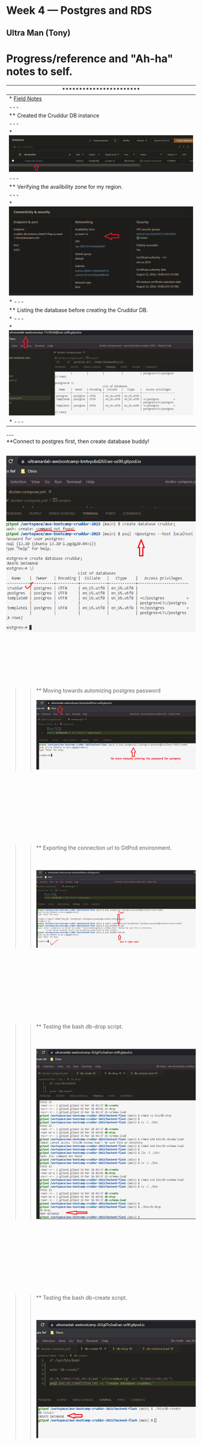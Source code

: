 # Week 4 — Postgres and RDS

## Ultra Man (Tony)


# Progress/reference and "Ah-ha" notes to self.
| *********************** |
| --- |
| * [Field Notes](https://github.com/ultraman-labs/aws-bootcamp-cruddur-2023/blob/main/_docs/assets/week4/Notes-Week4.txt) |
| --- |
| ** Created the Cruddur DB instance |
| --- |
| * ![Cruddur DB Instance](../_docs/assets/week4/rdscruddur.png) |
| --- |
| ** Verifying the availbility zone for my region.|
| --- |
| * ![Availability Zone](../_docs/assets/week4/availabilityzone.png) |
| * ---|
| ** Listing the database before creating the Cruddur DB.
| * ---|
| * ![List DBs](../_docs/assets/week4/dblist.png) |
| * --- | 
<p> --- <br>  
    **Connect to postgres first, then create database buddy!  </p>
    
   ![Cruddur DB Listed](../_docs/assets/week4/postgrescreatedb1.png)  <br><br><br><br><br><br>
   ---
  >> ** Moving towards automizing postgres password<br><br> 
       ![Auto PW](../_docs/assets/week4/autopwpostgres.png)
   
<br><br><br><br><br><br>
---


 >> ** Exporting the connection url to GitPod environment. <br><br><br><br>
 ![Connection URL](../_docs/assets/week4/autopsqllogin.png) 
 
 <br><br><br><br><br><br>
 ---   
 
 >> ** Testing the bash db-drop script. <br><br><br><br>
 ![Drop DB](../_docs/assets/week4/dropdb.png) 
 
 <br><br><br><br><br><br>
 ---
>> ** Testing the bash db-create script. <br><br><br><br>
      ![Creating Cruddur DB](../_docs/assets/week4/createdb.png) 

<br><br><br><br><br><br>
 ---
>> ** Testing the bash db-schema-load script. <br><br><br><br>
  ![Schema Loading](../_docs/assets/week4/dbschemaload.png)

<br><br><br><br><br><br>
 ---

>> ** Testing the bash db-connect script. <br><br><br><br>
  ![DB Connect Script](../_docs/assets/week4/dbconnect.png)

<br><br><br><br><br><br>
 --- 
 
 >> ** Using the command \dt to list the users and activities tables. <br><br><br><br>
  ![DB Connect Script](../_docs/assets/week4/listingtables.png)

<br><br><br><br><br><br>
 --- 

>> ** Seeding the data into the tables. <br><br><br><br>
  ![DB Connect Script](../_docs/assets/week4/dbseeddata.png)

<br><br><br><br><br><br>
 --- 
 
 >> ** False negative-- Cruddur DB instance did spin up successfully. <br><br><br><br>
  ![DB Connect Script](../_docs/assets/week4/awsrdslied.png)

<br><br><br><br><br><br>
 --- 
 
 >> ** Editing security group inbound rule for GitPod. <br><br><br><br>
  ![DB Connect Script](../_docs/assets/week4/beforesginboundrule.png)

<br><br><br><br><br><br>
 ---

 >> ** Testing the connection to the production database. <br><br><br><br>
  ![DB Connect Script](../_docs/assets/week4/successprodconnect2.png)

<br><br><br><br><br><br>
 ---

 >> ** Listing production database. <br><br><br><br>
  ![DB Connect Script](../_docs/assets/week4/listofproddbs.png)

<br><br><br><br><br><br>
 ---

---

 >> ** Setting GitPod's environmental variables for DB security group identification. <br><br><br><br>
  ![DB Connect Script](../_docs/assets/week4/returntrue1.png)

<br><br><br><br><br><br>
 ---
 
 ---

 >> ** Adding description to security group rule. <br><br><br><br>
  ![DB Connect Script](../_docs/assets/week4/descriptionwentthrough.png)

<br><br><br><br><br><br>
 ---
 
 >> ** Retrieving email confirmation code. <br><br><br><br>
  ![DB Connect Script](../_docs/assets/week4/confirmationcode.png)

<br><br><br><br><br><br>
 ---
 
 >> ** Logging into Cruddur. <br><br><br><br>
  ![DB Connect Script](../_docs/assets/week4/confirmemail.png)

<br><br><br><br><br><br>
 ---
 
 >> ** Logging into Cruddur. <br><br><br><br>
  ![DB Connect Script](../_docs/assets/week4/confirmemail.png)

<br><br><br><br><br><br>
 ---
 
 >> ** Logging into Cruddur. <br><br><br><br>
  ![DB Connect Script](../_docs/assets/week4/confirmemail.png)

<br><br><br><br><br><br>
 ---
 
 
 
 
 

